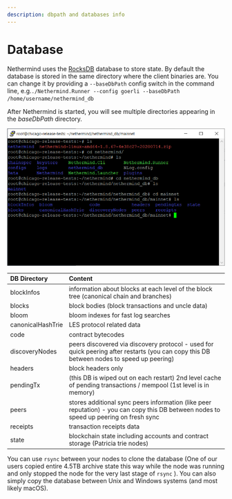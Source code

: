 ```yaml
---
description: dbpath and databases info
---
```


# Database

Nethermind uses the [RocksDB](https://rocksdb.org) database to store state. By default the database is stored in the same directory where the client binaries are. You can change it by providing a `--baseDbPath` config switch in the command line, e.g.`./Nethermind.Runner --config goerli --baseDbPath /home/username/nethermind_db`

After Nethermind is started, you will see multiple directories appearing in the _baseDbPath_ directory.

![Example of the DB directory on a freshly deployed Ubuntu VM with Nethermind.](../.gitbook/assets/image%20%2857%29.png)

| DB Directory | Content |
| :--- | :--- |
| blockInfos | information about blocks at each level of the block tree \(canonical chain and branches\) |
| blocks | block bodies \(block transactions and uncle data\) |
| bloom | bloom indexes for fast log searches |
| canonicalHashTrie | LES protocol related data |
| code | contract bytecodes |
| discoveryNodes | peers discovered via discovery protocol - used for quick peering after restarts \(you can copy this DB between nodes to speed up peering\) |
| headers | block headers only |
| pendingTx | \(this DB is wiped out on each restart\) 2nd level cache of pending transactions / mempool \(1st level is in memory\) |
| peers | stores additional sync peers information \(like peer reputation\) - you can copy this DB between nodes to speed up peering on fresh sync  |
| receipts | transaction receipts data |
| state | blockchain state including accounts and contract storage \(Patricia trie nodes\) |

You can use `rsync` between your nodes to clone the database \(One of our users copied entire 4.5TB archive state this way while the node was running and only stopped the node for the very last stage of `rsync` \). You can also simply copy the database between Unix and Windows systems \(and most likely macOS\).

